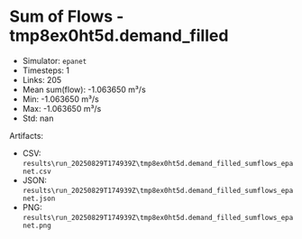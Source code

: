 # Sum of Flows - tmp8ex0ht5d.demand_filled

- Simulator: `epanet`
- Timesteps: 1
- Links: 205
- Mean sum(flow): -1.063650 m³/s
- Min: -1.063650 m³/s
- Max: -1.063650 m³/s
- Std: nan

Artifacts:
- CSV: `results\run_20250829T174939Z\tmp8ex0ht5d.demand_filled_sumflows_epanet.csv`
- JSON: `results\run_20250829T174939Z\tmp8ex0ht5d.demand_filled_sumflows_epanet.json`
- PNG: `results\run_20250829T174939Z\tmp8ex0ht5d.demand_filled_sumflows_epanet.png`